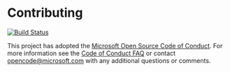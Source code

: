# Contributing

[![Build Status](https://dev.azure.com/mguerrero1/Parts%20Unlimited/_apis/build/status/ManuDevUnapec.PartsUnlimitedE2E?branchName=master)](https://dev.azure.com/mguerrero1/Parts%20Unlimited/_build/latest?definitionId=27&branchName=master)

This project has adopted the [Microsoft Open Source Code of Conduct](https://opensource.microsoft.com/codeofconduct/). For more information see the [Code of Conduct FAQ](https://opensource.microsoft.com/codeofconduct/faq/) or contact [opencode@microsoft.com](mailto:opencode@microsoft.com) with any additional questions or comments.
